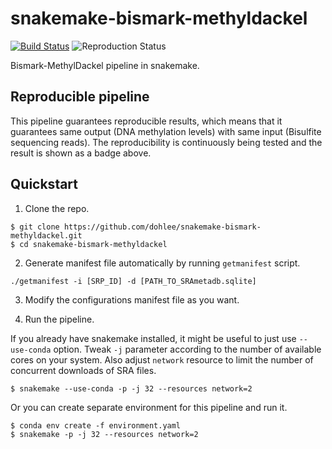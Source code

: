 # snakemake-bismark-methyldackel

[![Build Status](https://travis-ci.org/dohlee/snakemake-bismark-methyldackel.svg?branch=master)](https://travis-ci.org/dohlee/snakemake-bismark-methyldackel)
![Reproduction Status](https://img.shields.io/endpoint.svg?url=https://gist.githubusercontent.com/dohlee/39755d8246a88cea530fa72706397478/raw/bismark-methyldackel.json)

Bismark-MethylDackel pipeline in snakemake.

## Reproducible pipeline

This pipeline guarantees reproducible results, which means that it guarantees same output (DNA methylation levels) with same input (Bisulfite sequencing reads). The reproducibility is continuously being tested and the result is shown as a badge above.

## Quickstart

1. Clone the repo.

```
$ git clone https://github.com/dohlee/snakemake-bismark-methyldackel.git
$ cd snakemake-bismark-methyldackel
```

2. Generate manifest file automatically by running `getmanifest` script.
```
./getmanifest -i [SRP_ID] -d [PATH_TO_SRAmetadb.sqlite]
```

3. Modify the configurations manifest file as you want.

4. Run the pipeline.

If you already have snakemake installed, it might be useful to just use `--use-conda` option. Tweak `-j` parameter according to the number of available cores on your system. Also adjust `network` resource to limit the number of concurrent downloads of SRA files.

```
$ snakemake --use-conda -p -j 32 --resources network=2
```

Or you can create separate environment for this pipeline and run it.

```
$ conda env create -f environment.yaml
$ snakemake -p -j 32 --resources network=2
```
